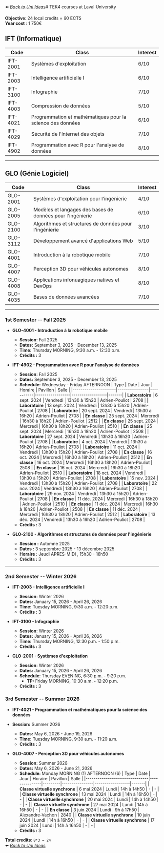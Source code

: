 ⬅️ *[ Back to Uni Ideas](./README.md)*# TEK4 courses at Laval University

**Objective**: 24 local credits = 60 ECTS <br />
**Year cost** : 1 750€  

## IFT (Informatique)

| Code     | Class                                                              | Interest |
|----------|--------------------------------------------------------------------|------|
| IFT-2001 | Systèmes d'exploitation                                            | 6/10 |
| IFT-2003 | Intelligence artificielle I                                        | 6/10 |
| IFT-3100 | Infographie                                                        | 7/10 |
| IFT-4003 | Compression de données                                             | 5/10 |
| IFT-4021 | Programmation et mathématiques pour la science des données         | 6/10 |
| IFT-4029 | Sécurité de l'Internet des objets                                  | 7/10 |
| IFT-4902 | Programmation avec R pour l'analyse de données                     | 8/10 |

---

## GLO (Génie Logiciel)

| Code     | Class                                                              | Interest |
|----------|--------------------------------------------------------------------|------|
| GLO-2001 | Systèmes d'exploitation pour l'ingénierie                          | 4/10 |
| GLO-2005 | Modèles et langages des bases de données pour l'ingénierie         | 6/10 |
| GLO-2100 | Algorithmes et structures de données pour l'ingénierie             | 3/10 |
| GLO-3112 | Développement avancé d'applications Web                            | 5/10 |
| GLO-4001 | Introduction à la robotique mobile                                 | 7/10 |
| GLO-4007 | Perception 3D pour véhicules autonomes                             | 8/10 |
| GLO-4008 | Applications infonuagiques natives et DevOps                       | 8/10 |
| GLO-4035 | Bases de données avancées                                          | 7/10 |

---

### 1st Semester -- Fall 2025

- **GLO-4001 - Introduction à la robotique mobile**
    - **Session:** Fall 2025
    - **Dates:** September 3, 2025 - December 13, 2025
    - **Time:** Thursday MORNING, 9:30 a.m. - 12:30 p.m.
    - **Crédits :** 3
- **IFT-4902 - Programmation avec R pour l'analyse de données**
    - **Session:** Fall 2025
    - **Dates:** September 3, 2025 - December 13, 2025
    - **Schedule:** Wednesday - Friday AFTERNOON
        | Type                 | Date           | Jour      | Horaire          | Pavillon         | Salle |
        |----------------------|----------------|-----------|------------------|------------------|-------|
        | **Laboratoire**      | 6 sept. 2024   | Vendredi  | 13h30 à 15h20    | Adrien-Pouliot   | 2708  |
        | **Laboratoire**      | 13 sept. 2024  | Vendredi  | 13h30 à 15h20    | Adrien-Pouliot   | 2708  |
        | **Laboratoire**      | 20 sept. 2024  | Vendredi  | 13h30 à 16h20    | Adrien-Pouliot   | 2708  |
        | **En classe**        | 25 sept. 2024  | Mercredi  | 16h30 à 18h20    | Adrien-Pouliot   | 2512  |
        | **En classe**        | 25 sept. 2024  | Mercredi  | 16h30 à 18h20    | Adrien-Pouliot   | 2510  |
        | **En classe**        | 25 sept. 2024  | Mercredi  | 16h30 à 18h20    | Adrien-Pouliot   | 2508  |
        | **Laboratoire**      | 27 sept. 2024  | Vendredi  | 13h30 à 16h20    | Adrien-Pouliot   | 2708  |
        | **Laboratoire**      | 4 oct. 2024    | Vendredi  | 13h30 à 16h20    | Adrien-Pouliot   | 2708  |
        | **Laboratoire**      | 11 oct. 2024   | Vendredi  | 13h30 à 15h20    | Adrien-Pouliot   | 2708  |
        | **En classe**        | 16 oct. 2024   | Mercredi  | 16h30 à 18h20    | Adrien-Pouliot   | 2512  |
        | **En classe**        | 16 oct. 2024   | Mercredi  | 16h30 à 18h20    | Adrien-Pouliot   | 2508  |
        | **En classe**        | 16 oct. 2024   | Mercredi  | 16h30 à 18h20    | Adrien-Pouliot   | 2510  |
        | **Laboratoire**      | 18 oct. 2024   | Vendredi  | 13h30 à 15h20    | Adrien-Pouliot   | 2708  |
        | **Laboratoire**      | 15 nov. 2024   | Vendredi  | 13h30 à 15h20    | Adrien-Pouliot   | 2708  |
        | **Laboratoire**      | 22 nov. 2024   | Vendredi  | 13h30 à 16h20    | Adrien-Pouliot   | 2708  |
        | **Laboratoire**      | 29 nov. 2024   | Vendredi  | 13h30 à 15h20    | Adrien-Pouliot   | 2708  |
        | **En classe**        | 11 déc. 2024   | Mercredi  | 16h30 à 18h20    | Adrien-Pouliot   | 2510  |
        | **En classe**        | 11 déc. 2024   | Mercredi  | 16h30 à 18h20    | Adrien-Pouliot   | 2508  |
        | **En classe**        | 11 déc. 2024   | Mercredi  | 16h30 à 18h20    | Adrien-Pouliot   | 2512  |
        | **Laboratoire**      | 13 déc. 2024   | Vendredi  | 13h30 à 16h20    | Adrien-Pouliot   | 2708  |
    - **Crédits :** 3

- **GLO-2100 - Algorithmes et structures de données pour l'ingénierie**
    - **Session :** Automne 2025
    - **Dates :** 3 septembre 2025 - 13 décembre 2025
    - **Horaire :** Jeudi APRES-MIDI , 15h30 - 16h50
    - **Crédits :** 3

---

### 2nd Semester -- Winter 2026

- **IFT-2003 - Intelligence artificielle I**
    - **Session:** Winter 2026
    - **Dates:** January 15, 2026 - April 26, 2026
    - **Time:** Tuesday MORNING, 9:30 a.m. - 12:20 p.m.
    - **Crédits :** 3

- **IFT-3100 - Infographie**
    - **Session:** Winter 2026
    - **Dates:** January 15, 2026 - April 26, 2026
    - **Time:** Thursday MORNING, 12:30 p.m. - 1:50 p.m.
    - **Crédits :** 3

- **GLO-2001 - Systèmes d'exploitation**
    - **Session:** Winter 2026
    - **Dates:** January 15, 2026 - April 26, 2026
    - **Schedule:** Thursday EVENING, 6:30 p.m. - 9:20 p.m.
        - **TP:** Friday MORNING, 10:30 a.m. - 12:20 p.m.
    - **Crédits :** 3

### 3rd Semester -- Summer 2026

- **IFT-4021 - Programmation et mathématiques pour la science des données**
- **Session:** Summer 2026
    - **Dates:** May 6, 2026 - June 19, 2026
    - **Time:** Tuesday MORNING, 9:30 a.m. - 11:20 a.m.
    - **Crédits :** 3

- **GLO-4007 - Perception 3D pour véhicules autonomes**
    - **Session:** Summer 2026
    - **Dates:** May 6, 2026 - June 21, 2026
    - **Schedule:** Monday MORNING (1) AFTERNOON (6)
        | Type                           | Date          | Jour    | Horaire        | Pavillon         | Salle |
        |--------------------------------|---------------|---------|----------------|------------------|-------|
        | **Classe virtuelle synchrone** | 6 mai 2024    | Lundi   | 14h à 14h50    | -                | -     |
        | **Classe virtuelle synchrone** | 13 mai 2024   | Lundi   | 14h à 16h50    | -                | -     |
        | **Classe virtuelle synchrone** | 20 mai 2024   | Lundi   | 14h à 14h50    | -                | -     |
        | **Classe virtuelle synchrone** | 27 mai 2024   | Lundi   | 14h à 16h50    | -                | -     |
        | **En classe**                  | 3 juin 2024   | Lundi   | 9h à 17h50     | Alexandre-Vachon | 2840  |
        | **Classe virtuelle synchrone** | 10 juin 2024  | Lundi   | 14h à 16h50    | -                | -     |
        | **Classe virtuelle synchrone** | 17 juin 2024  | Lundi   | 14h à 16h50    | -                | -     |
    - **Crédits :** 3

**Total credits**: `8*3 = 24`<br />
⬅️ *[ Back to Uni Ideas](./README.md)*